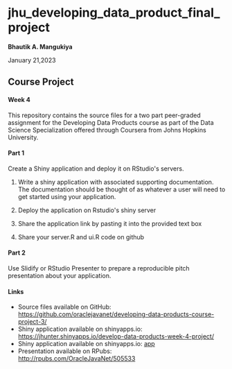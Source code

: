 # jhu_developing_data_product_final_project


**Bhautik A. Mangukiya**

January 21,2023

## Course Project

#### Week 4

This repository contains the source files for a two part peer-graded assignment
for the Developing Data Products course as part of the Data Science
Specialization offered through Coursera from Johns Hopkins University.

#### Part 1

Create a Shiny application and deploy it on RStudio's servers.

1. Write a shiny application with associated supporting documentation.
   The documentation should be thought of as whatever a user will need to get
   started using your application.

1. Deploy the application on Rstudio's shiny server

1. Share the application link by pasting it into the provided text box

1. Share your server.R and ui.R code on github

#### Part 2

Use Slidify or RStudio Presenter to prepare a reproducible pitch presentation
about your application.

#### Links

* Source files available on GitHub: <a href="https://github.com/oraclejavanet/developing-data-products-course-project-3/">https://github.com/oraclejavanet/developing-data-products-course-project-3/</a>
* Shiny application available on shinyapps.io: <a href="https://jhunter.shinyapps.io/develop-data-products-week-4-project/">https://jhunter.shinyapps.io/develop-data-products-week-4-project/</a>
* Shiny application available on shinyapps.io: <a href="https://jppaa6-bhautik-mangukiya.shinyapps.io/final_project/">app</a>
* Presentation available on RPubs: <a href="http://rpubs.com/OracleJavaNet/505533">http://rpubs.com/OracleJavaNet/505533</a>
